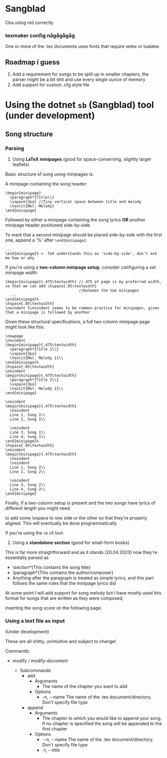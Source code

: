 # Sangblad

Cba using md correctly

### texmaker config någågågåg

One or more of the .tex documents uses fonts that require xetex or lualatex

## Roadmap i guess

1. Add a requirement for songs to be split up in smaller chapters, the parser might be a bit shit and use every single ounce of memory
2. Add support for custom .cfg style file


# Using the dotnet `sb` (Sangblad) tool (under development)

## Song structure 

### Parsing

1. Using **LaTeX minipages** (good for space-conserving, slightly larger leaflets)

Basic structure of song using minipages is:

A minipage containing the song header:

```
\begin{minipage}
  \paragraph*{Title\\}
  \vspace{3px} //Tiny vertical space between title and melody
  \textit{Mel: Melody}
\end{minipage}
```


Followed by either a minipage containing the song lyrics **OR** another minipage header positioned side-by-side.

To mark that a second minipage should be placed side-by-side with the first one, append a '%' after `\end{minipage}`:

```
...
\end{minipage}% <- TeX understands this as 'side-by-side', don't ask me how or why
```

If you're using a **two-column minipage setup**, consider configuring a set minipage width:

```
\begin{minipage}{.475\textwidth} //.475 of page is my preferred width, so that we can add \hspace{.05\textwidth} 
                                 //between the two minipages
  ...
\end{minipage}%
\hspace{.05\textwidth}
\noindent %\noindent seems to be common practice for minipages, given that a minipage is followed by another
```

Given these structural specifications, a full two column minipage page might look like this:

```
\newpage
\noindent
\begin{minipage}{.475\textwidth}
  \paragraph*{Title 1\\}
  \vspace{3px}
  \textit{Mel: Melody 1}\\
\end{minipage}%
\hspace{.05\textwidth}
\noindent
\begin{minipage}{.475\textwidth}
  \paragraph*{Title 2\\}
  \vspace{3px}
  \textit{Mel: Melody 2}\\
\end{minipage}

\noindent
\begin{minipage}{.475\textwidth} 
  \noindent 
  Line 1, Song 1\\ 
  Line 2, Song 1\\
                   
  \noindent
  Line 3, Song 1\\
  Line 4, Song 1\\
\end{minipage}%
\hspace{.05\textwidth}
\noindent
\begin{minipage}{.475\textwidth}
  \noindent
  \noindent 
  Line 1, Song 2\\ 
  Line 2, Song 2\\
                   
  \noindent
  Line 3, Song 2\\
  Line 4, Song 2\\
\end{minipage}
```

Finally, if a two-column setup is present and the two songs have lyrics of different length you might need

to add some \vspace to one side or the other so that they're properly aligned. This will eventually be done programmatically

if you're using the `sb` cli tool.

2. Using a **standalone section** (good for small-form books)

This is far more straightforward and as it stands (20.04.2023) now they're essentially parsed as

  - \section*{This contains the song title}
  - \paragraph*{This contains the author/composer}
  - Anything after the paragraph is treated as simple lyrics, and this part follows the same rules that the minipage lyrics did

At some point I will add support for song melody but I have mostly used this format for songs that are written as they were composed,

inserting the song score on the following page.



### Using a text file as input

(Under development)

These are all shitty, unintuitive and subject to change!

Commands:
  - modify / modify-document
    - Subcommands
      - add
        - Arguments
          - <chapter>  The name of the chapter you want to add
        - Options
          - -n, --name <name>  The name of the .tex document/directory. Don't specify file type
      - append
        - Arguments
          - <chapter>  The chapter to which you would like to append your song.
             If no chapter is specified the song will be appended to the first chapter
        - Options
          - --n, --name <name>      The name of the .tex document/directory. Don't specify file type
          - -t, --title <title>    A string containing the name of the song
          - -m, --melody <melody>  A melody description
          - --lyrics <lyrics>      Path to a text file or raw text enclosed in citations
  - create / create-document
    - Options
      - -n, --name <name>            The name of the .tex document/directory. Don't specify file type
      - -f, --format <Book|Leaflet>  book|leaflet
  


- Add sponsorpage possibilities
- Add support for chapters
- Add support for finding & reordering songs and pages
  - This will require some additional formatting conventions
